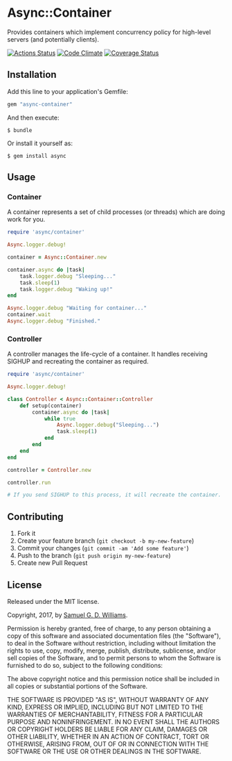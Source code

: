 # Async::Container

Provides containers which implement concurrency policy for high-level servers (and potentially clients).

[![Actions Status](https://github.com/socketry/async-container/workflows/Development/badge.svg)](https://github.com/socketry/async-container/actions?workflow=Development)
[![Code Climate](https://codeclimate.com/github/socketry/async-container.svg)](https://codeclimate.com/github/socketry/async-container)
[![Coverage Status](https://coveralls.io/repos/socketry/async-container/badge.svg)](https://coveralls.io/r/socketry/async-container)

## Installation

Add this line to your application's Gemfile:

```ruby
gem "async-container"
```

And then execute:

	$ bundle

Or install it yourself as:

	$ gem install async

## Usage

### Container

A container represents a set of child processes (or threads) which are doing work for you.

```ruby
require 'async/container'

Async.logger.debug!

container = Async::Container.new

container.async do |task|
	task.logger.debug "Sleeping..."
	task.sleep(1)
	task.logger.debug "Waking up!"
end

Async.logger.debug "Waiting for container..."
container.wait
Async.logger.debug "Finished."
```

### Controller

A controller manages the life-cycle of a container. It handles receiving SIGHUP and recreating the container as required.

```ruby
require 'async/container'

Async.logger.debug!

class Controller < Async::Container::Controller
	def setup(container)
		container.async do |task|
			while true
				Async.logger.debug("Sleeping...")
				task.sleep(1)
			end
		end
	end
end

controller = Controller.new

controller.run

# If you send SIGHUP to this process, it will recreate the container.
```

## Contributing

1. Fork it
2. Create your feature branch (`git checkout -b my-new-feature`)
3. Commit your changes (`git commit -am 'Add some feature'`)
4. Push to the branch (`git push origin my-new-feature`)
5. Create new Pull Request

## License

Released under the MIT license.

Copyright, 2017, by [Samuel G. D. Williams](http://www.codeotaku.com/samuel-williams).

Permission is hereby granted, free of charge, to any person obtaining a copy
of this software and associated documentation files (the "Software"), to deal
in the Software without restriction, including without limitation the rights
to use, copy, modify, merge, publish, distribute, sublicense, and/or sell
copies of the Software, and to permit persons to whom the Software is
furnished to do so, subject to the following conditions:

The above copyright notice and this permission notice shall be included in
all copies or substantial portions of the Software.

THE SOFTWARE IS PROVIDED "AS IS", WITHOUT WARRANTY OF ANY KIND, EXPRESS OR
IMPLIED, INCLUDING BUT NOT LIMITED TO THE WARRANTIES OF MERCHANTABILITY,
FITNESS FOR A PARTICULAR PURPOSE AND NONINFRINGEMENT. IN NO EVENT SHALL THE
AUTHORS OR COPYRIGHT HOLDERS BE LIABLE FOR ANY CLAIM, DAMAGES OR OTHER
LIABILITY, WHETHER IN AN ACTION OF CONTRACT, TORT OR OTHERWISE, ARISING FROM,
OUT OF OR IN CONNECTION WITH THE SOFTWARE OR THE USE OR OTHER DEALINGS IN
THE SOFTWARE.
